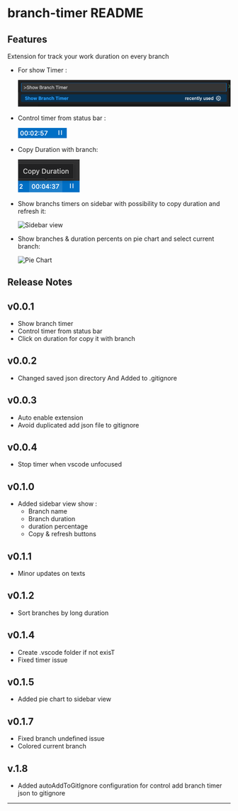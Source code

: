 # branch-timer README

## Features

Extension for track your work duration on every branch

- For show Timer :

  ![Show branch timer](screenshots/show_timer.png)

- Control timer from status bar :

  ![Timer started](screenshots/timer_started.png)

- Copy Duration with branch:

  ![Copy Duration](screenshots/copy_duration.png)

- Show branchs timers on sidebar with possibility to copy duration and refresh it:

  ![Sidebar view](https://github.com/M97Chahboun/vscode-branch-timer/assets/69054810/2dc5fcd9-23ac-4330-8bed-69a526c8095f)

- Show branches & duration percents on pie chart and select current branch:

  ![Pie Chart](https://github.com/M97Chahboun/vscode-branch-timer/assets/69054810/688e66c4-ccc9-448b-a9a4-5d010b7dfab4)
## Release Notes

## v0.0.1

- Show branch timer
- Control timer from status bar
- Click on duration for copy it with branch

## v0.0.2

- Changed saved json directory And Added to .gitignore

## v0.0.3

- Auto enable extension
- Avoid duplicated add json file to gitignore

## v0.0.4

- Stop timer when vscode unfocused

## v0.1.0

- Added sidebar view show :
  - Branch name
  - Branch duration
  - duration percentage
  - Copy & refresh buttons

## v0.1.1

- Minor updates on texts

## v0.1.2

- Sort branches by long duration

## v0.1.4

- Create .vscode folder if not exisT
- Fixed timer issue

## v0.1.5

- Added pie chart to sidebar view

## v0.1.7

- Fixed branch undefined issue
- Colored current branch

## v.1.8
- Added autoAddToGitIgnore configuration for control add branch timer json to gitignore

---
